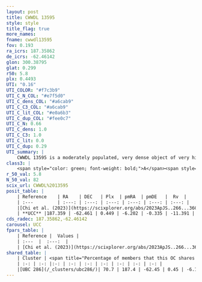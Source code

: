 ```yaml
---
layout: post
title: CWWDL 13595
style: style
title_flag: true
more_names: 
fname: cwwdl13595
fov: 0.193
ra_icrs: 187.35862
de_icrs: -62.46142
glon: 300.38795
glat: 0.299
r50: 5.8
plx: 0.4493
UTI: "0.16"
UTI_COLOR: "#f7c3b9"
UTI_C_N_COL: "#e7f5d0"
UTI_C_dens_COL: "#a6cab9"
UTI_C_C3_COL: "#a6cab9"
UTI_C_lit_COL: "#e0a6b3"
UTI_C_dup_COL: "#fee0c7"
UTI_C_N: 0.66
UTI_C_dens: 1.0
UTI_C_C3: 1.0
UTI_C_lit: 0.0
UTI_C_dup: 0.29
UTI_summary: |
    CWWDL 13595 is a moderately populated, very dense object of very high C3 quality. It was recently reported in the literature.<br><br><span style="color: #99180f; font-weight: bold;">Warning: </span>This is possibly a duplicated object, which shares a significant percentage of members with at least one previously reported entry.
class3: |
    <span style="color: green; font-weight: bold;">A</span><span style="color: green; font-weight: bold;">A</span>
r_50_val: 5.8
N_50_val: 82
scix_url: CWWDL%2013595
posit_table: |
    | Reference    | RA    | DEC   | Plx  | pmRA  | pmDE   |  Rv  |
    | :---         | :---: | :---: | :---: | :---: | :---: | :---: |
    |[Chi et al. (2023)](https://scixplorer.org/abs/2023ApJS..266...36C) | 187.386 | -62.458 | 0.454 | -6.262 | -0.268 | -24.499 |
    | **UCC** |187.359 | -62.461 | 0.449 | -6.202 | -0.335 | -11.391 | 
cds_radec: 187.35862,-62.46142
carousel: UCC
fpars_table: |
    | Reference |  Values |
    | :---  |  :---:  |
    | [Chi et al. (2023)](https://scixplorer.org/abs/2023ApJS..266...36C) | `logAge=7.46, Z=-0.28` |
shared_table: |
    | Cluster | <span title="Percentage of members that this OC shares with the ones listed">%</span>   | RA   | DEC   | Plx   | pmRA  | pmDE  | Rv | UTI |
    | :-: | :-: |:-: | :-: | :-: | :-: | :-: | :-: | :-: |
    |[UBC 286](/_clusters/ubc286/)| 70.7 | 187.4 | -62.45 | 0.45 | -6.16 | -0.38 | -11.39 |0.74 |
---
```

